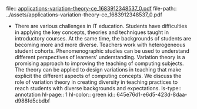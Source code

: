 file:: [applications-variation-theory-ce_1683912348537_0.pdf](../assets/applications-variation-theory-ce_1683912348537_0.pdf)
file-path:: ../assets/applications-variation-theory-ce_1683912348537_0.pdf

- There are various challenges in IT education. Students have difficulties in applying the key concepts, theories and techniques taught in introductory courses. At the same time, the backgrounds of students are becoming more and more diverse. Teachers work with heterogeneous student cohorts. Phenomenographic studies can be used to understand different perspectives of learners’ understanding. Variation theory is a promising approach to improving the teaching of computing subjects. The theory can be applied to design variations in teaching that make explicit the different aspects of computing concepts. We discuss the role of variation theory in creating diversity in teaching practices to reach students with diverse backgrounds and expectations.
  ls-type:: annotation
  hl-page:: 1
  hl-color:: green
  id:: 645e76d1-e6d5-423d-8daa-d988fd5cbdbf